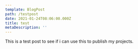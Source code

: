 ```yaml
---
template: BlogPost
path: /testpost
date: 2021-01-24T08:06:00.000Z
title: test
metaDescription: ''
---
```

This is a test post to see if i can use this to publish my projects.

